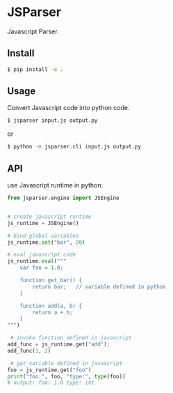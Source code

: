 # JSParser

Javascript Parser.


## Install

```bash
$ pip install -e .
```

## Usage

Convert Javascript code into python code.

```bash
$ jsparser input.js output.py
```

or

```bash
$ python -m jsparser.cli input.js output.py
```

## API

use Javascript runtime in python:
```python
from jsparser.engine import JSEngine


# create javascript runtime
js_runtime = JSEngine()

# bind global variables
js_runtime.set("bar", 20)

# eval javascript code
js_runtime.eval("""
    var foo = 1.0;

    function get_bar() {
        return bar;   // variable defined in python
    }

    function add(a, b) {
        return a + b;
    }
""")

 # invoke function defined in javascript
add_func = js_runtime.get("add");
add_func(1, 2)

 # get variable defined in javascript
foo = js_runtime.get("foo")
print("foo:", foo, "type:", type(foo))
# output: foo: 1.0 type: int

```
